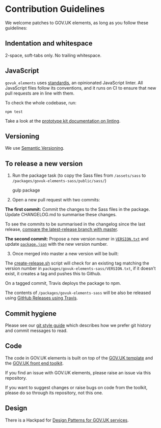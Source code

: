 # Contribution Guidelines

We welcome patches to GOV.UK elements, as long as you follow these
guidelines:

## Indentation and whitespace

2-space, soft-tabs only. No trailing whitespace.

## JavaScript

`govuk_elements` uses [standardjs](http://standardjs.com/), an opinionated JavaScript linter.
All JavaScript files follow its conventions, and it runs on CI to ensure that new pull requests are in line with them.

To check the whole codebase, run:

`npm test`

Take a look at the [prototype kit documentation on linting](https://github.com/alphagov/govuk_prototype_kit/blob/master/docs/linting.md).

## Versioning

We use [Semantic Versioning](http://semver.org/).

## To release a new version

1. Run the package task (to copy the Sass files from `/assets/sass` to `/packages/govuk-elements-sass/public/sass/`)

    gulp package

2. Open a new pull request with two commits:

**The first commit:**
Commit the changes to the Sass files in the package.
Update CHANGELOG.md to summarise these changes.

To see the commits to be summarised in the changelog since the last release, [compare the latest-release branch with master](https://github.com/alphagov/govuk_elements/compare/latest-release...master).

**The second commit:**
Propose a new version numer in [`VERSION.txt`](https://github.com/alphagov/govuk-elements-sass/blob/master/packages/govuk-elements-sass/VERSION.txt) and update [`package.json`](https://github.com/alphagov/govuk-elements-sass/blob/master/packages/govuk-elements-sass/CHANGELOG.md) with the new version number.

3. Once merged into master a new version will be built:

The [create-release.sh](https://github.com/alphagov/govuk_elements/blob/master/create-release.sh) script will check for an existing tag matching the version number in `packages/govuk-elements-sass/VERSION.txt`, if it doesn’t exist, it creates a tag and pushes this to Github.

On a tagged commit, Travis deploys the package to npm.

The contents of `/packages/govuk-elements-sass` will be also be released using [GitHub Releases using Travis](https://docs.travis-ci.com/user/deployment/releases/).

## Commit hygiene

Please see our [git style guide](https://github.com/alphagov/styleguides/blob/master/git.md)
which describes how we prefer git history and commit messages to read.

## Code

The code in GOV.UK elements is built on top of the [GOV.UK template](https://github.com/alphagov/govuk_template)
and the [GOV.UK front end toolkit](https://github.com/alphagov/govuk_frontend_toolkit).

If you find an issue with GOV.UK elements, please raise an issue via this repository.

If you want to suggest changes or raise bugs on code from the toolkit, please do so through its repository, not this one.

## Design

There is a Hackpad for [Design Patterns for GOV.UK services](https://designpatterns.hackpad.com/).
